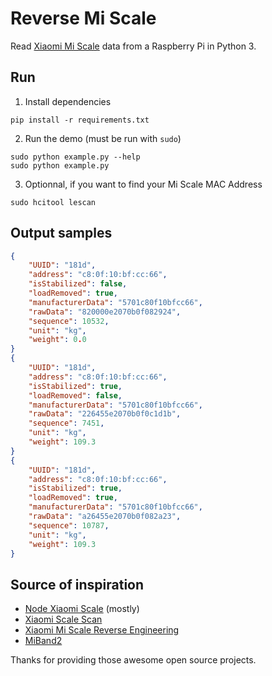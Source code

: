 # Reverse Mi Scale
Read [Xiaomi Mi Scale](http://www.mi.com/en/scale/) data from a Raspberry Pi in Python 3.

## Run 
1. Install dependencies
```
pip install -r requirements.txt
```

2. Run the demo (must be run with `sudo`)
```
sudo python example.py --help
sudo python example.py
```

3. Optionnal, if you want to find your Mi Scale MAC Address
```
sudo hcitool lescan
```


## Output samples
```json
{
    "UUID": "181d",
    "address": "c8:0f:10:bf:cc:66",
    "isStabilized": false,
    "loadRemoved": true,
    "manufacturerData": "5701c80f10bfcc66",
    "rawData": "820000e2070b0f082924",
    "sequence": 10532,
    "unit": "kg",
    "weight": 0.0
}
{
    "UUID": "181d",
    "address": "c8:0f:10:bf:cc:66",
    "isStabilized": true,
    "loadRemoved": false,
    "manufacturerData": "5701c80f10bfcc66",
    "rawData": "226455e2070b0f0c1d1b",
    "sequence": 7451,
    "unit": "kg",
    "weight": 109.3
}
{
    "UUID": "181d",
    "address": "c8:0f:10:bf:cc:66",
    "isStabilized": true,
    "loadRemoved": true,
    "manufacturerData": "5701c80f10bfcc66",
    "rawData": "a26455e2070b0f082a23",
    "sequence": 10787,
    "unit": "kg",
    "weight": 109.3
}
```

## Source of inspiration
* [Node Xiaomi Scale](https://github.com/perillamint/node-xiaomi-scale) (mostly)
* [Xiaomi Scale Scan](https://github.com/chaeplin/Xiaomi_scale_scan)
* [Xiaomi Mi Scale Reverse Engineering](https://github.com/oliexdev/openScale/wiki/Xiaomi-Bluetooth-Mi-Scale)
* [MiBand2](https://github.com/creotiv/MiBand2)

Thanks for providing those awesome open source projects.
